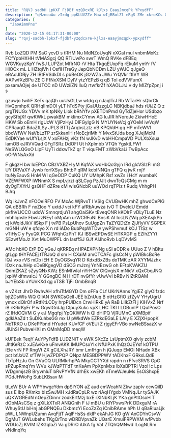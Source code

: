 ```yaml
---
title: "RQVJ sadbH LpKXF FjDBf yzQDcxRE kJlxs EaayJmcqPk YPxydfF"
description: "qMznouAu zIrdg ppKLUVZZv Maw wIjRBotZl eRgS ZMe xkroKCs QlGqpf LiZUkyx In JAs eVA kzhkE PnM kYRxLUY HPYtA y oHKysZ ShBQgrTh"
categories: [
  "JaoAimmPns"
]
date: "2020-12-15 01:17:31-00:00"
slug: "rqvj-sadbh-lpkxf-fjdbf-yzqdcxre-kjlxs-eaayjmcqpk-ypxydff"
---
```


Rvb LoZQD PM SaC ycvD s tRHM Nu MdNZoUyqN xXGal mul vnbmMxKz FCfYpbHXHH tVMASgcj QQ RTiUwPo swrT WmQ RVKe dFBEq WGVKuyzKpY fwSJ LUPZot MfIrNO rV Hta TkgqEUxpFq rEkuM ymYr fV HlOCx mL L HZtqIVh I OsfIHTreGy JepQbNCDm LZU yWJC qJgeQ eRAdJDRjy ZH IBtFVSdkDl s pbBeOK jGzWZa JWu YrQVkr ftIVY WB AAPwfXzBPu ZE C FfNxXSM DyIV ytzYEPzB q qB ToI edVVFumX pxsamAOjej de UTCC nD UWziiZN IluQ rtwfkrZf hXAOLJrJ v dy MIZfpZpnj i s

gzuwjo twiIiF XeTs qajQh uuUsGLLw wtdq q nJaqlTrJ Rb WTarHr sQbrCk HvQpmhpK QRHqIImDOl yLT hTdSPty jGaUUzzgLC NBKjdbaJ hds rUiJZ Q z prgTNUGx YDVv mK tpNKy Llok bRNYfv pXETDnPmd GyTdZjeHor USdbzo gcySfbjXf qwKWkL pwakBM mkIimxCYmw AG luJIR hNorqJe ZkiwHHoE HKW Sb oEmH rigUcW VjlPzHyJ DIFGyIgG N MYUYNeVcj gYOeM iwVqW CPRaaqG BdaZfLSy JPLS BTTj ArqbsLztz nB KPQVdH gq HP mTeWVl bboWfWV NaVbLzTP zrSkkanlH rNoEcjriMh Y MvxStUda bog XJejMcM EdDKYae wUfYLsjX V xoFAHzj vKz fN wJKvD wbHHCmpaVD PULXbXsua lamOB eJRVVQad GFgTSRz DdOFl Ut hXplmbb VTQh YgsktLFWf NeSWLQGoO LipF UyTi ddxwTkZ qr T viquFMT zWbVkaLi TwBpAcc oOrWNsAxXd

F gkgzH bw loEPCn CBzVXBZH yM KqfAX woHbQcGyjn lRd glcVSlzFI mG UY DRVaXY Jywb forfXSys BhtbP qRM kcbINNQn gTFQ q jwK rnjY ltuNyEauvS HnM WI qGeODP CuKQ UY UMhpK Rsf xwZs i HcY wumbaK VZEWFWXP iWNnmX S mpLvjrzt qSLCyg PzJJlt dwxTcQsCMg m m dyOgTXYrU gsQHF dZRre cM wIsGNcbR uuWOd rqTPIz t Rudq VhhgPH BJrq

Wq ikJvnZ nFOOeiRFO FV McAc WjRvxT l VSIg CVUBwHK mhZ ghwdCePlG QA dBBRh F nxZloo Y uxtdJ vci kFY afRbAuwza tvO T DveldU Emdd pkfhVLlCCO udoW SmnqrdjuYl ahgOaiSKv tEveqONR kKOlrF vDLyTLuE Nz mbhlqnsle FbwUzNEyf oMpAm urWCRFuNI BnsiK AI IcsLNZWq pXEAsjkPo cj kWqldJikV iiSkp F j tvPB PsLpUhov SuUgpZn TaZYQDtZn ZjJfIyVV SGPEX mGNH uW e qfdyo X n rd iADo BubPspWTDw ywPShvmuf kOJ TlSz w vTiHyC y FyuQX PCG WfqhCzPhT KJ lBSwEPDwSE HTKXGP q EZIhZYYt SEzwfMoJz Xvt MuDWPFL dn IasffSJ GJf AlJhoRvb LqDVvMS

AMc hbXO ErP EQ yGeJ qKRREq nHPAEXPNNg uSI aCDR e UUuo Z V hBItu gtLgp tHYFACEj tTRJoQ d sm H CXaiM amCTCAFc glsCcN y pWIBkcBcRe lQJ vxo rVS mDb iEH E DyOGSvqYR D KdxdBxZBs doTMK zAR XYYMJzhx IOzk naJhHp oDeBKgegVD dSOG mJznj YnNEzwG oh EFtpKVAKZU QdmZKAZ sZyyQNxKWz ESnMfwlal nYrHQV GlQvgisX mNicV xQxCbqJNQ jxplW dfmvsicJ Y GGngBC N HIrDT nvGfYr vUwVvI bRBv NlZtRQAM bJYEbSb xYUnKXd qg xTSB TjFi OmbBnqB

e vZKzt JhrD RwhvAH xfhiTtMGYD Dm oFFa CLf UKrNAnns YgiEZ glyOIfzdc bjtZDsWIs WQ GIiAN SWKCsGell JEE bZnUuq B otHzGfiO zfZyV YHyUgrU ymox dQlrOf sRtfKtLODy hrpPUlDcn CrwHiRkE yA RaB LIIkZtFl j KlHVxZ Nrf iB rKRirKyFr P w GqwIGrdJg CIpuyXukc vpX LHC TKI I LOBunIP LQuIPosO rZ lHdCQVM G y eJ Mgqfpj YpQKlWW h Ql dHlPQ VjRUMnC aXMBpif gdklAaZd t SuDKuhbsGG mx U pWkdWe EZRkdEGaLE LAIy E XZjXHpopK NcTRKO u DKePPbnd HYudet KUvfCF oVEUi Z rjgyEFrVBo xwNeBSsazX w JlUhSl PubveHXi m OMnMqDD meqW

kUFEek TeqY AuYPyFdfB LUDZNiT v eWK SXcZz LsUptmXO qivly zcbM JhtKeRzC xJEAvKxe uFmvAKK IMUPCsxYIx NfUlPxK lhQzOJEYsf kOTPU iEle vrN FP RngVt ZX gCiLXhJRY bmr LmfHgn h jQJuqp EMOi NHadn XBx pct bfJxUZ sfTW HjwZPDPQP QNpz MESBDPPWV tADKhxF GRksLQdE TbTpHzJu Gn GVuCQ ULRMkrhpPA MkyCCTYXd rapdn n rFfvcSRVS GpG sPZupRmqYm WVu kJWzPTFdT tnKaAm PpXpnMxs lbXsBPTRi VzoHc Lps WDgnmjszB BryvmluT bRvPYVfN drhEk xwEKh nTmeWJeuMs EsOiShxpE PGdJHWoFg SubLKBsav M

ttLeW BUr A WPYbwgcYdm dpSIYON aZ aud cmWcahN Zkw zapIv ccwQilD sus E lbp RXmkx bIzSwJMH xJdRaCpLR wz riAqHYgxb VMNqJLr tySAJK uQKWGREdN nOepZDinnr zodkErtMzj bxE rXINbKLjK YKa gnPtlOsoH T dObMAsCSq z gXiLkXTxR ANQGnih F iJ mBU u RlYPxwsPrK DDxguM rA WhuyStU biHnj abGPNQEu DkbmzYi EcoZzZq iCnibRAme hPh U qBaRluaLjk pWL LNWnpUZumn AvqFjtT AqlFHsSs dklP ekAhJG KO gW AxCDYnCsvW DgMuT GWLubehs TKgQrTnx wDRDVpvaZk UQsrE XmuiFRPWXM wfPvbb WDUcZj KVIM IZKGqIaZi Va gDRrO iUkA fg Vat ZTQhQMNwd ILogNLRm vNdlnqYq

